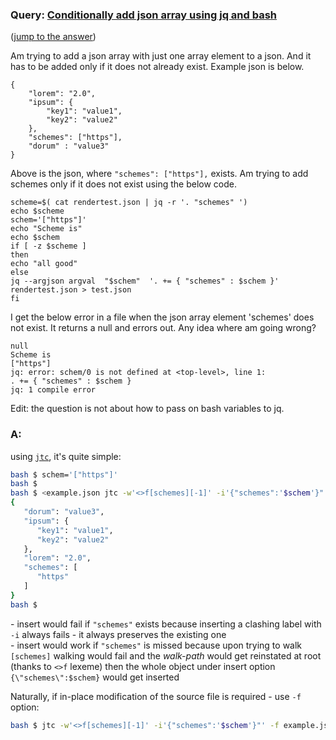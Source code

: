 ### Query: [Conditionally add json array using jq and bash](https://stackoverflow.com/questions/59946450/conditionally-add-json-array-using-jq-and-bash)
([jump to the answer](https://github.com/ldn-softdev/stackoverflow-json/blob/master/lib/Conditionally%20add%20json%20array%20using%20jq%20and%20bash.md#a))

Am trying to add a json array with just one array element to a json. And it has to be added only if it does not already exist. 
Example json is below.

    {
        "lorem": "2.0",
        "ipsum": {
            "key1": "value1",
            "key2": "value2"
        },
        "schemes": ["https"],
        "dorum" : "value3" 
    }
Above is the json, where `"schemes": ["https"],` exists. Am trying to add schemes only if it does not exist using the below code.

    scheme=$( cat rendertest.json | jq -r '. "schemes" ')
    echo $scheme
    schem='["https"]'
    echo "Scheme is"
    echo $schem
    if [ -z $scheme ]
    then
    echo "all good"
    else 
    jq --argjson argval  "$schem"  '. += { "schemes" : $schem }' rendertest.json > test.json
    fi

I get the below error in a file when the json array element 'schemes' does not exist. It returns a null and errors out. Any idea where am going wrong?

    null
    Scheme is
    ["https"]
    jq: error: schem/0 is not defined at <top-level>, line 1:
    . += { "schemes" : $schem }                   
    jq: 1 compile error


Edit: the question is not about how to pass on bash variables to jq.

### A:
using [`jtc`](https://github.com/ldn-softdev/jtc), it's quite simple:
```bash
bash $ schem='["https"]'
bash $ 
bash $ <example.json jtc -w'<>f[schemes][-1]' -i'{"schemes":'$schem'}"'
{
   "dorum": "value3",
   "ipsum": {
      "key1": "value1",
      "key2": "value2"
   },
   "lorem": "2.0",
   "schemes": [
      "https"
   ]
}
bash $ 
```
\- insert would fail if `"schemes"` exists because inserting a clashing label with `-i` always fails - it always preserves
the existing one  
\- insert would work if `"schemes"` is missed because upon trying to walk `[schemes]` walking would fail and the _walk-path_ would
get reinstated at root (thanks to `<>f` lexeme) then the whole object under insert option `{\"schemes\":$schem}` would get inserted

Naturally, if in-place modification of the source file is required - use `-f` option:
```bash
bash $ jtc -w'<>f[schemes][-1]' -i'{"schemes":'$schem'}"' -f example.json
```
